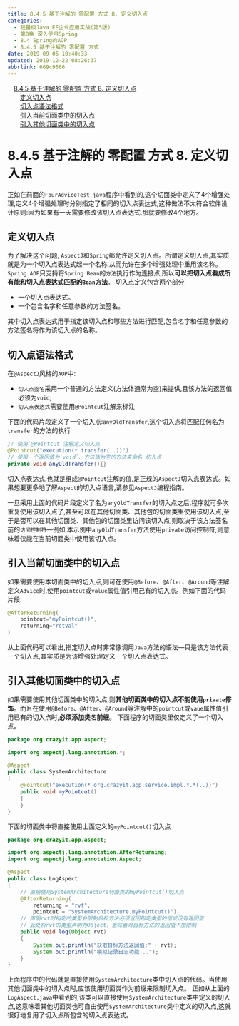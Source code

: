 ```yaml
---
title: 8.4.5 基于注解的 零配置 方式 8. 定义切入点
categories: 
  - 轻量级Java EE企业应用实战(第5版)
  - 第8章 深入使用Spring
  - 8.4 Spring的AOP
  - 8.4.5 基于注解的 零配置 方式
date: 2019-09-05 10:40:33
updated: 2019-12-22 08:26:37
abbrlink: 669c9566
---
```

<div id='my_toc'><a href="/JavaReadingNotes/669c9566/#8-4-5-基于注解的-零配置-方式-8-定义切入点" class="header_1">8.4.5 基于注解的 零配置 方式 8. 定义切入点</a><br><a href="/JavaReadingNotes/669c9566/#定义切入点" class="header_2">定义切入点</a><br><a href="/JavaReadingNotes/669c9566/#切入点语法格式" class="header_2">切入点语法格式</a><br><a href="/JavaReadingNotes/669c9566/#引入当前切面类中的切入点" class="header_2">引入当前切面类中的切入点</a><br><a href="/JavaReadingNotes/669c9566/#引入其他切面类中的切入点" class="header_2">引入其他切面类中的切入点</a><br></div>
<style>.header_1{margin-left: 1em;}.header_2{margin-left: 2em;}.header_3{margin-left: 3em;}.header_4{margin-left: 4em;}.header_5{margin-left: 5em;}.header_6{margin-left: 6em;}</style>
<!--more-->
<script>if (navigator.platform.search('arm')==-1){document.getElementById('my_toc').style.display = 'none';}var e,p = document.getElementsByTagName('p');while (p.length>0) {e = p[0];e.parentElement.removeChild(e);}</script>

<!--end-->
<!--SSTStart-->
# 8.4.5 基于注解的 零配置 方式 8. 定义切入点 #
正如在前面的`FourAdviceTest java`程序中看到的,这个切面类中定义了4个增强处理,定义4个增强处理时分别指定了相同的切入点表达式,这种做法不太符合软件设计原则:因为如果有一天需要修改该切入点表达式,那就要修改4个地方。
## 定义切入点 ##
为了解决这个问题, `AspectJ`和`Spring`都允许定义切入点。所谓定义切入点,其实质就是为一个切入点表达式起一个名称,从而允许在多个增强处理中重用该名称。
`Spring AOP`只支持将`Spring Bean`的`方法`执行作为连接点,所以**可以把切入点看成所有能和切入点表达式匹配的`Bean`方法**。
切入点定义包含两个部分
- 一个切入点表达式。
- 一个包含名字和任意参数的方法签名。

其中切入点表达式用于指定该切入点和哪些方法进行匹配,包含名字和任意参数的方法签名将作为该切入点的名称。
## 切入点语法格式 ##
在`@AspectJ`风格的`AOP`中:
- `切入点签名`采用一个普通的方法定义(方法体通常为空)来提供,且该方法的返回值必须为`void`;
- `切入点表达式`需要使用`@Pointcut`注解来标注

下面的代码片段定义了一个切入点:`anyOldTransfer`,这个切入点将匹配任何名为`transfer`的方法的执行
```java
// 使用`@Pointcut`注解定义切入点
@Pointcut("execution(* transfer(..))")
// 使用一个返回值为`void`、方法体为空的方法来命名 切入点
private void anyOldTransfer(){}
```
切入点表达式,也就是组成`@Pointcut`注解的值,是正规的`AspectJ`切入点表达式。如果想要更多地了解`Aspect`的切入点语言,请参见`AspectJ`编程指南。

一旦采用上面的代码片段定义了名为`anyOldTransfer`的切入点之后,程序就可多次重复使用该切入点了,甚至可以在其他切面类、其他包的切面类里使用该切入点,至于是否可以在其他切面类、其他包的切面类里访问该切入点,则取决于该方法签名前的`访问控制符`—例如,本示例中`anyOldTransfer`方法使用`private`访问控制符,则意味着仅能在当前切面类中使用该切入点。
## 引入当前切面类中的切入点 ##
如果需要使用本切面类中的切入点,则可在使用`@Before`、`@After`、`@Around`等注解定义`Advice`时,使用`pointcut`或`value`属性值引用己有的切入点。例如下面的代码片段:
```java
@AfterReturning(
    pointcut="myPointcut()",
    returning="retVal"
)
```
从上面代码可以看出,指定切入点时非常像调用`Java`方法的语法—只是该方法代表一个切入点,其实质是为该增强处理定义一个切入点表达式。
## 引入其他切面类中的切入点 ##
如果需要使用其他切面类中的切入点,则**其他切面类中的切入点不能使用`private`修饰**。而且在使用`@Before`、`@After`、`@Around`等注解中的`pointcut`或`vaue`属性值引用已有的切入点时,**必须添加类名前缀**。
下面程序的切面类里仅定义了一个切入点。
```java
package org.crazyit.app.aspect;

import org.aspectj.lang.annotation.*;

@Aspect
public class SystemArchitecture
{
    @Pointcut("execution(* org.crazyit.app.service.impl.*.*(..))")
    public void myPointcut()
    {
    }
}
```
下面的切面类中将直接使用上面定义的`myPointcut()`切入点
```java
package org.crazyit.app.aspect;

import org.aspectj.lang.annotation.AfterReturning;
import org.aspectj.lang.annotation.Aspect;

@Aspect
public class LogAspect
{
    // 直接使用SystemArchitecture切面类的myPointcut()切入点
    @AfterReturning(
        returning = "rvt",
        pointcut = "SystemArchitecture.myPointcut()")
    // 声明rvt时指定的类型会限制目标方法必须返回指定类型的值或没有返回值
    // 此处将rvt的类型声明为Object，意味着对目标方法的返回值不加限制
    public void log(Object rvt)
    {
        System.out.println("获取目标方法返回值:" + rvt);
        System.out.println("模拟记录日志功能...");
    }
}
```
上面程序中的代码就是直接使用`SystemArchitecture`类中切入点的代码。当使用其他切面类中的切入点时,应该使用切面类作为前缀来限制切入点。
正如从上面的`LogAspect.java`中看到的,该类可以直接使用`SystemArchitecture`类中定义的切入点,这意味着其他切面类也可自由使用`SystemArchitecture`类中定义的切入点,这就很好地复用了切入点所包含的切入点表达式。

<!--SSTStop-->


